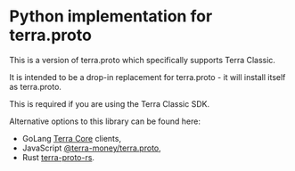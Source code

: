 # Python implementation for terra.proto

This is a version of terra.proto which specifically supports Terra Classic.

It is intended to be a drop-in replacement for terra.proto - it will install itself as terra.proto.

This is required if you are using the Terra Classic SDK.



Alternative options to this library can be found here:
- GoLang [Terra Core](https://github.com/terra-money/core) clients, 
- JavaScript [@terra-money/terra.proto](https://www.npmjs.com/package/@terra-money/terra.proto/),
- Rust [terra-proto-rs](https://crates.io/crates/terra-proto-rs).